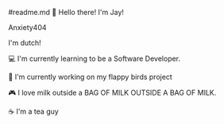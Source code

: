 #readme.md
👋 Hello there! I'm Jay!

Anxiety404

I'm dutch!

💻 I'm currently learning to be a Software Developer.

🎯 I'm currently working on my flappy birds project

🎮 I love milk outside a BAG OF MILK OUTSIDE A BAG OF MILK.

☕ I'm a tea guy
